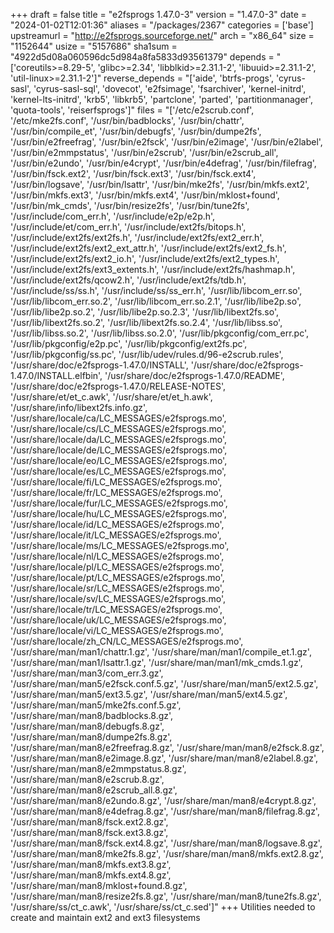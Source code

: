+++
draft = false
title = "e2fsprogs 1.47.0-3"
version = "1.47.0-3"
date = "2024-01-02T12:01:36"
aliases = "/packages/2367"
categories = ['base']
upstreamurl = "http://e2fsprogs.sourceforge.net/"
arch = "x86_64"
size = "1152644"
usize = "5157686"
sha1sum = "4922d5d08a060596dc5d984a8fa5833d93561379"
depends = "['coreutils>=8.29-5', 'glibc>=2.34', 'libblkid>=2.31.1-2', 'libuuid>=2.31.1-2', 'util-linux>=2.31.1-2']"
reverse_depends = "['aide', 'btrfs-progs', 'cyrus-sasl', 'cyrus-sasl-sql', 'dovecot', 'e2fsimage', 'fsarchiver', 'kernel-initrd', 'kernel-lts-initrd', 'krb5', 'libkrb5', 'partclone', 'parted', 'partitionmanager', 'quota-tools', 'reiserfsprogs']"
files = "['/etc/e2scrub.conf', '/etc/mke2fs.conf', '/usr/bin/badblocks', '/usr/bin/chattr', '/usr/bin/compile_et', '/usr/bin/debugfs', '/usr/bin/dumpe2fs', '/usr/bin/e2freefrag', '/usr/bin/e2fsck', '/usr/bin/e2image', '/usr/bin/e2label', '/usr/bin/e2mmpstatus', '/usr/bin/e2scrub', '/usr/bin/e2scrub_all', '/usr/bin/e2undo', '/usr/bin/e4crypt', '/usr/bin/e4defrag', '/usr/bin/filefrag', '/usr/bin/fsck.ext2', '/usr/bin/fsck.ext3', '/usr/bin/fsck.ext4', '/usr/bin/logsave', '/usr/bin/lsattr', '/usr/bin/mke2fs', '/usr/bin/mkfs.ext2', '/usr/bin/mkfs.ext3', '/usr/bin/mkfs.ext4', '/usr/bin/mklost+found', '/usr/bin/mk_cmds', '/usr/bin/resize2fs', '/usr/bin/tune2fs', '/usr/include/com_err.h', '/usr/include/e2p/e2p.h', '/usr/include/et/com_err.h', '/usr/include/ext2fs/bitops.h', '/usr/include/ext2fs/ext2fs.h', '/usr/include/ext2fs/ext2_err.h', '/usr/include/ext2fs/ext2_ext_attr.h', '/usr/include/ext2fs/ext2_fs.h', '/usr/include/ext2fs/ext2_io.h', '/usr/include/ext2fs/ext2_types.h', '/usr/include/ext2fs/ext3_extents.h', '/usr/include/ext2fs/hashmap.h', '/usr/include/ext2fs/qcow2.h', '/usr/include/ext2fs/tdb.h', '/usr/include/ss/ss.h', '/usr/include/ss/ss_err.h', '/usr/lib/libcom_err.so', '/usr/lib/libcom_err.so.2', '/usr/lib/libcom_err.so.2.1', '/usr/lib/libe2p.so', '/usr/lib/libe2p.so.2', '/usr/lib/libe2p.so.2.3', '/usr/lib/libext2fs.so', '/usr/lib/libext2fs.so.2', '/usr/lib/libext2fs.so.2.4', '/usr/lib/libss.so', '/usr/lib/libss.so.2', '/usr/lib/libss.so.2.0', '/usr/lib/pkgconfig/com_err.pc', '/usr/lib/pkgconfig/e2p.pc', '/usr/lib/pkgconfig/ext2fs.pc', '/usr/lib/pkgconfig/ss.pc', '/usr/lib/udev/rules.d/96-e2scrub.rules', '/usr/share/doc/e2fsprogs-1.47.0/INSTALL', '/usr/share/doc/e2fsprogs-1.47.0/INSTALL.elfbin', '/usr/share/doc/e2fsprogs-1.47.0/README', '/usr/share/doc/e2fsprogs-1.47.0/RELEASE-NOTES', '/usr/share/et/et_c.awk', '/usr/share/et/et_h.awk', '/usr/share/info/libext2fs.info.gz', '/usr/share/locale/ca/LC_MESSAGES/e2fsprogs.mo', '/usr/share/locale/cs/LC_MESSAGES/e2fsprogs.mo', '/usr/share/locale/da/LC_MESSAGES/e2fsprogs.mo', '/usr/share/locale/de/LC_MESSAGES/e2fsprogs.mo', '/usr/share/locale/eo/LC_MESSAGES/e2fsprogs.mo', '/usr/share/locale/es/LC_MESSAGES/e2fsprogs.mo', '/usr/share/locale/fi/LC_MESSAGES/e2fsprogs.mo', '/usr/share/locale/fr/LC_MESSAGES/e2fsprogs.mo', '/usr/share/locale/fur/LC_MESSAGES/e2fsprogs.mo', '/usr/share/locale/hu/LC_MESSAGES/e2fsprogs.mo', '/usr/share/locale/id/LC_MESSAGES/e2fsprogs.mo', '/usr/share/locale/it/LC_MESSAGES/e2fsprogs.mo', '/usr/share/locale/ms/LC_MESSAGES/e2fsprogs.mo', '/usr/share/locale/nl/LC_MESSAGES/e2fsprogs.mo', '/usr/share/locale/pl/LC_MESSAGES/e2fsprogs.mo', '/usr/share/locale/pt/LC_MESSAGES/e2fsprogs.mo', '/usr/share/locale/sr/LC_MESSAGES/e2fsprogs.mo', '/usr/share/locale/sv/LC_MESSAGES/e2fsprogs.mo', '/usr/share/locale/tr/LC_MESSAGES/e2fsprogs.mo', '/usr/share/locale/uk/LC_MESSAGES/e2fsprogs.mo', '/usr/share/locale/vi/LC_MESSAGES/e2fsprogs.mo', '/usr/share/locale/zh_CN/LC_MESSAGES/e2fsprogs.mo', '/usr/share/man/man1/chattr.1.gz', '/usr/share/man/man1/compile_et.1.gz', '/usr/share/man/man1/lsattr.1.gz', '/usr/share/man/man1/mk_cmds.1.gz', '/usr/share/man/man3/com_err.3.gz', '/usr/share/man/man5/e2fsck.conf.5.gz', '/usr/share/man/man5/ext2.5.gz', '/usr/share/man/man5/ext3.5.gz', '/usr/share/man/man5/ext4.5.gz', '/usr/share/man/man5/mke2fs.conf.5.gz', '/usr/share/man/man8/badblocks.8.gz', '/usr/share/man/man8/debugfs.8.gz', '/usr/share/man/man8/dumpe2fs.8.gz', '/usr/share/man/man8/e2freefrag.8.gz', '/usr/share/man/man8/e2fsck.8.gz', '/usr/share/man/man8/e2image.8.gz', '/usr/share/man/man8/e2label.8.gz', '/usr/share/man/man8/e2mmpstatus.8.gz', '/usr/share/man/man8/e2scrub.8.gz', '/usr/share/man/man8/e2scrub_all.8.gz', '/usr/share/man/man8/e2undo.8.gz', '/usr/share/man/man8/e4crypt.8.gz', '/usr/share/man/man8/e4defrag.8.gz', '/usr/share/man/man8/filefrag.8.gz', '/usr/share/man/man8/fsck.ext2.8.gz', '/usr/share/man/man8/fsck.ext3.8.gz', '/usr/share/man/man8/fsck.ext4.8.gz', '/usr/share/man/man8/logsave.8.gz', '/usr/share/man/man8/mke2fs.8.gz', '/usr/share/man/man8/mkfs.ext2.8.gz', '/usr/share/man/man8/mkfs.ext3.8.gz', '/usr/share/man/man8/mkfs.ext4.8.gz', '/usr/share/man/man8/mklost+found.8.gz', '/usr/share/man/man8/resize2fs.8.gz', '/usr/share/man/man8/tune2fs.8.gz', '/usr/share/ss/ct_c.awk', '/usr/share/ss/ct_c.sed']"
+++
Utilities needed to create and maintain ext2 and ext3 filesystems